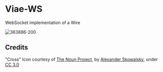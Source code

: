 # Viae-WS

WebSocket implementation of a Wire

![363886-200](https://cloud.githubusercontent.com/assets/3584509/22102513/a04d0904-de2f-11e6-9591-ebfa2516ea07.png)

## Credits
"Cross" Icon courtesy of [The Noun Project](https://thenounproject.com/), by [Alexander Skowalsky](https://thenounproject.com/sandorsz/), under [CC 3.0](http://creativecommons.org/licenses/by/3.0/us/)
